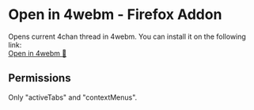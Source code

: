 # Open in 4webm - Firefox Addon

Opens current 4chan thread in 4webm. You can install it on the following link:  
[Open in 4webm 🦊](https://addons.mozilla.org/tr/firefox/addon/open-in-4webm/)

## Permissions

Only "activeTabs" and "contextMenus".

